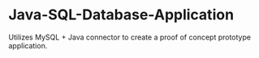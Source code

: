 # Java-SQL-Database-Application
Utilizes MySQL + Java connector to create a proof of concept prototype application.

